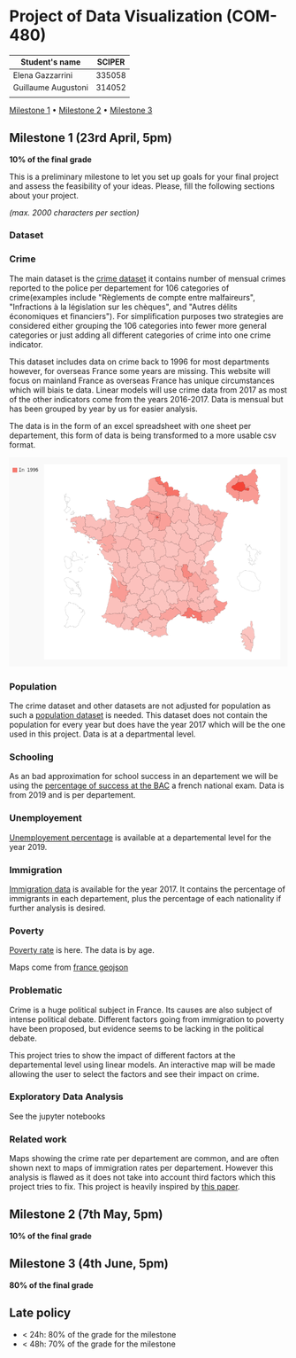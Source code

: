 # Project of Data Visualization (COM-480)

| Student's name | SCIPER |
| -------------- | ------ |
| Elena Gazzarrini| 335058|
|Guillaume Augustoni |314052 |
| | |

[Milestone 1](#milestone-1) • [Milestone 2](#milestone-2) • [Milestone 3](#milestone-3)

## Milestone 1 (23rd April, 5pm)

**10% of the final grade**

This is a preliminary milestone to let you set up goals for your final project and assess the feasibility of your ideas.
Please, fill the following sections about your project.

*(max. 2000 characters per section)*

### Dataset

### Crime

The main dataset is the [crime dataset](https://www.data.gouv.fr/fr/datasets/chiffres-departementaux-mensuels-relatifs-aux-crimes-et-delits-enregistres-par-les-services-de-police-et-de-gendarmerie-depuis-janvier-1996/) it contains number of mensual crimes reported to the police per departement for 106 categories of crime(examples include "Règlements de compte entre malfaireurs", "Infractions à la législation sur les chèques", and "Autres délits économiques et financiers"). For simplification purposes two strategies are considered either grouping the 106 categories into fewer more general categories or just adding all different categories of crime into one crime indicator. 



This dataset includes data on crime back to 1996 for most departments however, for overseas France some years are missing. This website will focus on mainland France as overseas France has unique circumstances which will biais te data. Linear models will use crime data from 2017 as most of the other indicators come from the years 2016-2017. Data is mensual but has been grouped by year by us for easier analysis. 


The data is in the form of an excel spreadsheet with one sheet per departement, this form of data is being transformed to a more usable csv format.


![Crime 1996](Data/france_crime1996.png "Crime in 1996")


### Population

The crime dataset and other datasets are not adjusted for population as such a [population dataset](https://www.insee.fr/fr/statistiques/2012713) is needed. This dataset does not contain the population for every year but does have the year 2017 which will be the one used in this project. Data is at a departmental level.


### Schooling


As an bad approximation for school success in an departement we will be using the [percentage of success at the BAC](https://www.insee.fr/fr/statistiques/2012792) a french national exam. Data is from 2019 and is per departement.


### Unemployement


[Unemployement percentage](https://www.insee.fr/fr/statistiques/2134411) is available at a departemental level for the year 2019.


### Immigration

[Immigration data](https://www.insee.fr/fr/statistiques/2012727) is available for the year 2017. It contains the percentage of immigrants in each departement, plus the percentage of each nationality if further analysis is desired.


###  Poverty

[Poverty rate](https://www.insee.fr/fr/statistiques/2012803) is here. The data is by age.


 


Maps come from [france geojson](https://github.com/gregoiredavid/france-geojson)


### Problematic

Crime is a huge political subject in France. Its causes are also subject of intense political debate.
Different factors going from immigration to poverty have been proposed, but evidence seems to be lacking in the political debate. 


This project tries to show the impact of different factors at the departemental level using linear models. An interactive map will be made allowing the user to select the factors and see their impact on crime.


### Exploratory Data Analysis


See the jupyter notebooks
### Related work

Maps showing the crime rate per departement are common, and are often shown next to maps of immigration rates per departement. However this analysis is flawed as it does not take into account third factors which this project tries to fix. This project is heavily inspired by [this paper](https://www.tandfonline.com/doi/full/10.1080/13504850701578892?scroll=top&needAccess=true). 
## Milestone 2 (7th May, 5pm)

**10% of the final grade**


## Milestone 3 (4th June, 5pm)

**80% of the final grade**


## Late policy

- < 24h: 80% of the grade for the milestone
- < 48h: 70% of the grade for the milestone


